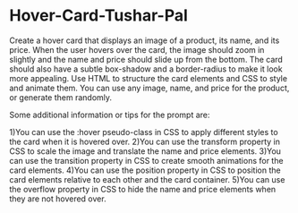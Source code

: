 # Hover-Card-Tushar-Pal

Create a hover card that displays an image of a product, its name, and its price. When the user hovers over the card, the image should zoom in slightly and the name and price should slide up from the bottom. The card should also have a subtle box-shadow and a border-radius to make it look more appealing. Use HTML to structure the card elements and CSS to style and animate them. You can use any image, name, and price for the product, or generate them randomly.

Some additional information or tips for the prompt are:

1)You can use the :hover pseudo-class in CSS to apply different styles to the card when it is hovered over.
2)You can use the transform property in CSS to scale the image and translate the name and price elements.
3)You can use the transition property in CSS to create smooth animations for the card elements.
4)You can use the position property in CSS to position the card elements relative to each other and the card container.
5)You can use the overflow property in CSS to hide the name and price elements when they are not hovered over.
